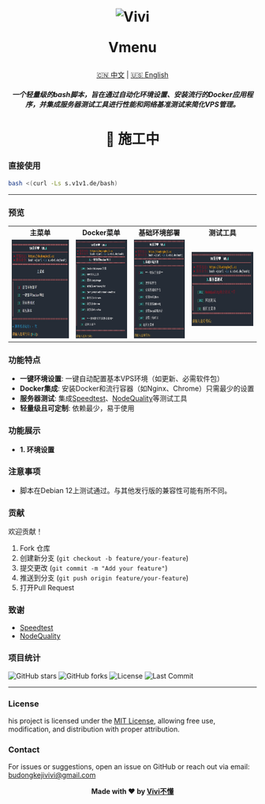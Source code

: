 <h1 align="center">
 <img src="https://pic.budongkeji.cc/i/2025/02/19/p9a4x7.webp" alt="Vivi" width="68" />
 
  Vmenu
</h1>

<div align="center">
  <a href="README.md">🇨🇳 中文</a> |  <a href="README_EN.md">🇺🇸 English</a> 
</div>

<h5 align="center">
一个轻量级的bash脚本，旨在通过自动化环境设置、安装流行的Docker应用程序，并集成服务器测试工具进行性能和网络基准测试来简化VPS管理。
</h5>

<h1 align="center">🚧 施工中</h1>

### 直接使用
```bash
bash <(curl -Ls s.v1v1.de/bash)
```

---

### 预览
<div align="center">
<table>
  <tr>
    <td align="center"><strong>主菜单</strong></td>
    <td align="center"><strong>Docker菜单</strong></td>
    <td align="center"><strong>基础环境部署</strong></td>
    <td align="center"><strong>测试工具</strong></td>
  </tr>
  <tr>
    <td align="center"><img src="./Preview/pic_main.png" alt="主菜单" height="200" /></td>
    <td align="center"><img src="./Preview/pic_docker.png" alt="Docker菜单" height="200" /></td>
    <td align="center"><img src="./Preview/pic_newvps.png" alt="基础环境部署" height="200" /></td>
    <td align="center"><img src="./Preview/pic_test.png" alt="测试工具" height="150" /></td>
  </tr>
</table>
</div>

### 功能特点
- **一键环境设置**: 一键自动配置基本VPS环境（如更新、必需软件包）
- **Docker集成**: 安装Docker和流行容器（如Nginx、Chrome）只需最少的设置
- **服务器测试**: 集成[Speedtest](https://github.com/sivel/speedtest-cli)、[NodeQuality](https://github.com/LloydAsp/NodeQuality)等测试工具
- **轻量级且可定制**: 依赖最少，易于使用

### 功能展示
- **1. 环境设置**

### 注意事项
- 脚本在Debian 12上测试通过。与其他发行版的兼容性可能有所不同。

### 贡献
欢迎贡献！

1. Fork 仓库
2. 创建新分支 (`git checkout -b feature/your-feature`)
3. 提交更改 (`git commit -m "Add your feature"`)
4. 推送到分支 (`git push origin feature/your-feature`)
5. 打开Pull Request

### 致谢
- [Speedtest](https://github.com/sivel/speedtest-cli)
- [NodeQuality](https://github.com/LloydAsp/NodeQuality)

### 项目统计
![GitHub stars](https://img.shields.io/github/stars/vivibudong/Vmenu?style=social)
![GitHub forks](https://img.shields.io/github/forks/vivibudong/Vmenu?style=social)
![License](https://img.shields.io/github/license/vivibudong/Vmenu)
![Last Commit](https://img.shields.io/github/last-commit/vivibudong/Vmenu)

---

### License

his project is licensed under the [MIT License](LICENSE), allowing free use, modification, and distribution with proper attribution.

### Contact

For issues or suggestions, open an issue on GitHub or reach out via email: budongkejivivi@gmail.com

<div align="center"> <strong>Made with ❤️ by <a href="https://github.com/vivibudong">Vivi不懂</a></strong> </div>
